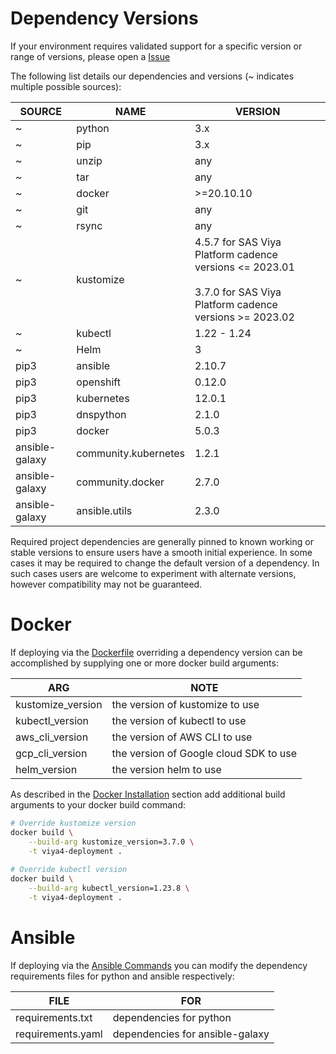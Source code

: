 # Dependency Versions

If your environment requires validated support for a specific version or range of versions, please open a [Issue](https://github.com/sassoftware/viya4-deployment/issues)

The following list details our dependencies and versions (~ indicates multiple possible sources):

| SOURCE | NAME | VERSION |
| --- | --- | --- |
| ~ | python | 3.x |
| ~ | pip | 3.x |
| ~ | unzip | any |
| ~ | tar | any |
| ~ | docker | >=20.10.10 |
| ~ | git | any |
| ~ | rsync | any |
| ~ | kustomize | 4.5.7 for SAS Viya Platform cadence versions <= 2023.01 <br><br> 3.7.0 for SAS Viya Platform cadence versions >= 2023.02 |
| ~ | kubectl | 1.22 - 1.24 |
| ~ | Helm | 3 |
| pip3 | ansible | 2.10.7 |
| pip3 | openshift | 0.12.0 |
| pip3 | kubernetes | 12.0.1 |
| pip3 | dnspython | 2.1.0 |
| pip3 | docker | 5.0.3 |
| ansible-galaxy | community.kubernetes | 1.2.1 |
| ansible-galaxy | community.docker | 2.7.0 |
| ansible-galaxy | ansible.utils | 2.3.0 |

Required project dependencies are generally pinned to known working or stable versions to ensure users have a smooth initial experience. In some cases it may be required to change the default version of a dependency. In such cases users are welcome to experiment with alternate versions, however compatibility may not be guaranteed.

# Docker

If deploying via the [Dockerfile](../../Dockerfile) overriding a dependency version can be accomplished by supplying one or more docker build arguments:

| ARG | NOTE |
| --- | --- |
| kustomize_version | the version of kustomize to use |
| kubectl_version | the version of kubectl to use |
| aws_cli_version | the version of AWS CLI to use |
| gcp_cli_version | the version of Google cloud SDK to use |
| helm_version | the version helm to use |

As described in the [Docker Installation](./DockerUsage.md) section add additional build arguments to your docker build command:

```bash
# Override kustomize version
docker build \
	--build-arg kustomize_version=3.7.0 \
	-t viya4-deployment .
	
# Override kubectl version
docker build \
	--build-arg kubectl_version=1.23.8 \
	-t viya4-deployment .
```

# Ansible

If deploying via the [Ansible Commands](./AnsibleUsage.md) you can modify the dependency requirements files for python and ansible respectively:

| FILE | FOR |
| --- | --- |
| requirements.txt | dependencies for python |
| requirements.yaml | dependencies for ansible-galaxy |
